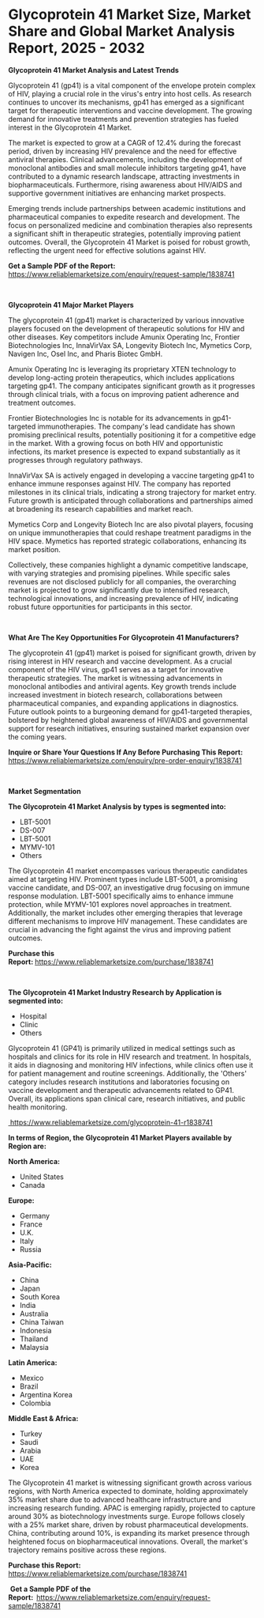 <p><h1>Glycoprotein 41 Market Size, Market Share and Global Market Analysis Report, 2025 - 2032</h1></p><p><strong>Glycoprotein 41 Market Analysis and Latest Trends</strong></p>
<p><p>Glycoprotein 41 (gp41) is a vital component of the envelope protein complex of HIV, playing a crucial role in the virus's entry into host cells. As research continues to uncover its mechanisms, gp41 has emerged as a significant target for therapeutic interventions and vaccine development. The growing demand for innovative treatments and prevention strategies has fueled interest in the Glycoprotein 41 Market.</p><p>The market is expected to grow at a CAGR of 12.4% during the forecast period, driven by increasing HIV prevalence and the need for effective antiviral therapies. Clinical advancements, including the development of monoclonal antibodies and small molecule inhibitors targeting gp41, have contributed to a dynamic research landscape, attracting investments in biopharmaceuticals. Furthermore, rising awareness about HIV/AIDS and supportive government initiatives are enhancing market prospects.</p><p>Emerging trends include partnerships between academic institutions and pharmaceutical companies to expedite research and development. The focus on personalized medicine and combination therapies also represents a significant shift in therapeutic strategies, potentially improving patient outcomes. Overall, the Glycoprotein 41 Market is poised for robust growth, reflecting the urgent need for effective solutions against HIV.</p></p>
<p><strong>Get a Sample PDF of the Report:&nbsp;</strong> <a href="https://www.reliablemarketsize.com/enquiry/request-sample/1838741?utm_campaign=2314&utm_medium=2&utm_source=Github&utm_content=ia&utm_term=19042025&utm_id=glycoprotein-41">https://www.reliablemarketsize.com/enquiry/request-sample/1838741</a></p>
<p>&nbsp;</p>
<p><strong>Glycoprotein 41 Major Market Players</strong></p>
<p><p>The glycoprotein 41 (gp41) market is characterized by various innovative players focused on the development of therapeutic solutions for HIV and other diseases. Key competitors include Amunix Operating Inc, Frontier Biotechnologies Inc, InnaVirVax SA, Longevity Biotech Inc, Mymetics Corp, Navigen Inc, Osel Inc, and Pharis Biotec GmbH.</p><p>Amunix Operating Inc is leveraging its proprietary XTEN technology to develop long-acting protein therapeutics, which includes applications targeting gp41. The company anticipates significant growth as it progresses through clinical trials, with a focus on improving patient adherence and treatment outcomes.</p><p>Frontier Biotechnologies Inc is notable for its advancements in gp41-targeted immunotherapies. The company's lead candidate has shown promising preclinical results, potentially positioning it for a competitive edge in the market. With a growing focus on both HIV and opportunistic infections, its market presence is expected to expand substantially as it progresses through regulatory pathways.</p><p>InnaVirVax SA is actively engaged in developing a vaccine targeting gp41 to enhance immune responses against HIV. The company has reported milestones in its clinical trials, indicating a strong trajectory for market entry. Future growth is anticipated through collaborations and partnerships aimed at broadening its research capabilities and market reach.</p><p>Mymetics Corp and Longevity Biotech Inc are also pivotal players, focusing on unique immunotherapies that could reshape treatment paradigms in the HIV space. Mymetics has reported strategic collaborations, enhancing its market position.</p><p>Collectively, these companies highlight a dynamic competitive landscape, with varying strategies and promising pipelines. While specific sales revenues are not disclosed publicly for all companies, the overarching market is projected to grow significantly due to intensified research, technological innovations, and increasing prevalence of HIV, indicating robust future opportunities for participants in this sector.</p></p>
<p>&nbsp;</p>
<p><strong>What Are The Key Opportunities For Glycoprotein 41 Manufacturers?</strong></p>
<p><p>The glycoprotein 41 (gp41) market is poised for significant growth, driven by rising interest in HIV research and vaccine development. As a crucial component of the HIV virus, gp41 serves as a target for innovative therapeutic strategies. The market is witnessing advancements in monoclonal antibodies and antiviral agents. Key growth trends include increased investment in biotech research, collaborations between pharmaceutical companies, and expanding applications in diagnostics. Future outlook points to a burgeoning demand for gp41-targeted therapies, bolstered by heightened global awareness of HIV/AIDS and governmental support for research initiatives, ensuring sustained market expansion over the coming years.</p></p>
<p><strong>Inquire or Share Your Questions If Any Before Purchasing This Report:</strong> <a href="https://www.reliablemarketsize.com/enquiry/pre-order-enquiry/1838741?utm_campaign=2314&utm_medium=2&utm_source=Github&utm_content=ia&utm_term=19042025&utm_id=glycoprotein-41">https://www.reliablemarketsize.com/enquiry/pre-order-enquiry/1838741</a></p>
<p>&nbsp;</p>
<p><strong>Market Segmentation</strong></p>
<p><strong>The Glycoprotein 41 Market Analysis by types is segmented into:</strong></p>
<p><ul><li>LBT-5001</li><li>DS-007</li><li>LBT-5001</li><li>MYMV-101</li><li>Others</li></ul></p>
<p><p>The Glycoprotein 41 market encompasses various therapeutic candidates aimed at targeting HIV. Prominent types include LBT-5001, a promising vaccine candidate, and DS-007, an investigative drug focusing on immune response modulation. LBT-5001 specifically aims to enhance immune protection, while MYMV-101 explores novel approaches in treatment. Additionally, the market includes other emerging therapies that leverage different mechanisms to improve HIV management. These candidates are crucial in advancing the fight against the virus and improving patient outcomes.</p></p>
<p><strong>Purchase this Report:&nbsp;</strong><a href="https://www.reliablemarketsize.com/purchase/1838741?utm_campaign=2314&utm_medium=2&utm_source=Github&utm_content=ia&utm_term=19042025&utm_id=glycoprotein-41">https://www.reliablemarketsize.com/purchase/1838741</a></p>
<p>&nbsp;</p>
<p><strong>The Glycoprotein 41 Market Industry Research by Application is segmented into:</strong></p>
<p><ul><li>Hospital</li><li>Clinic</li><li>Others</li></ul></p>
<p><p>Glycoprotein 41 (GP41) is primarily utilized in medical settings such as hospitals and clinics for its role in HIV research and treatment. In hospitals, it aids in diagnosing and monitoring HIV infections, while clinics often use it for patient management and routine screenings. Additionally, the 'Others' category includes research institutions and laboratories focusing on vaccine development and therapeutic advancements related to GP41. Overall, its applications span clinical care, research initiatives, and public health monitoring.</p></p>
<p><a href="https://www.reliablemarketsize.com/glycoprotein-41-r1838741?utm_campaign=2314&utm_medium=2&utm_source=Github&utm_content=ia&utm_term=19042025&utm_id=glycoprotein-41">&nbsp;https://www.reliablemarketsize.com/glycoprotein-41-r1838741</a></p>
<p><strong>In terms of Region, the Glycoprotein 41 Market Players available by Region are:</strong></p>
<p>
    <p> <strong> North America: </strong>
        <ul>
            <li>United States</li>
            <li>Canada</li>
        </ul>
        </p> 
    <p> <strong> Europe: </strong>
        <ul>
            <li>Germany</li>
            <li>France</li>
            <li>U.K.</li>
            <li>Italy</li>
            <li>Russia</li>
        </ul>
        </p> 
    <p> <strong> Asia-Pacific: </strong>
        <ul>
            <li>China</li>
            <li>Japan</li>
            <li>South Korea</li>
            <li>India</li>
            <li>Australia</li>
            <li>China Taiwan</li>
            <li>Indonesia</li>
            <li>Thailand</li>
            <li>Malaysia</li>
        </ul>
        </p> 
    <p> <strong> Latin America: </strong>
        <ul>
            <li>Mexico</li>
            <li>Brazil</li>
            <li>Argentina Korea</li>
            <li>Colombia</li>
        </ul>
        </p> 
    <p> <strong> Middle East & Africa: </strong>
        <ul>
            <li>Turkey</li>
            <li>Saudi</li>
            <li>Arabia</li>
            <li>UAE</li>
            <li>Korea</li>
        </ul>
    </p>
    </p>
<p><p>The Glycoprotein 41 market is witnessing significant growth across various regions, with North America expected to dominate, holding approximately 35% market share due to advanced healthcare infrastructure and increasing research funding. APAC is emerging rapidly, projected to capture around 30% as biotechnology investments surge. Europe follows closely with a 25% market share, driven by robust pharmaceutical developments. China, contributing around 10%, is expanding its market presence through heightened focus on biopharmaceutical innovations. Overall, the market's trajectory remains positive across these regions.</p></p>
<p><strong>Purchase this Report: </strong><a href="https://www.reliablemarketsize.com/purchase/1838741?utm_campaign=2314&utm_medium=2&utm_source=Github&utm_content=ia&utm_term=19042025&utm_id=glycoprotein-41">https://www.reliablemarketsize.com/purchase/1838741</a></p>
<p>&nbsp;<strong>Get a Sample PDF of the Report:&nbsp;&nbsp;</strong><a href="https://www.reliablemarketsize.com/enquiry/request-sample/1838741?utm_campaign=2314&utm_medium=2&utm_source=Github&utm_content=ia&utm_term=19042025&utm_id=glycoprotein-41">https://www.reliablemarketsize.com/enquiry/request-sample/1838741</a></p>
<p><strong></strong></p>
<p><p></p><p></p><p></p></p>